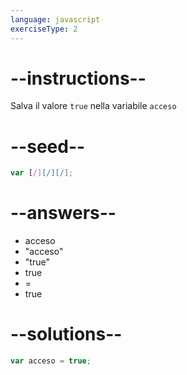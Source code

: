 ```yaml
---
language: javascript
exerciseType: 2
---
```


# --instructions--

Salva il valore `true` nella variabile `acceso`

# --seed--

```javascript
var [/][/][/];
```

# --answers--

- acceso
- "acceso"
- "true"
- true
-  = 
- true

# --solutions--

```javascript
var acceso = true;
```

